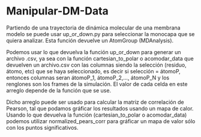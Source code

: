 # Manipular-DM-Data 

Partiendo de una trayectoria de dinámica molecular de una membrana modelo se puede usar up_or_down.py 
para seleccionar la monocapa que se quiera analizar. Esta función devuelve un AtomGroup (MDAnalysis).

Podemos usar lo que devuelva la función up_or_down para generar un archivo .csv, ya sea con la función
cartesian_to_polar o acomodar_data que devuelven un archivo.csv con las columnas siendo la selección (residuo, átomo, etc)
que se haya seleccionado, es decir si selección = átomoP, entonces columnas seran átomoP_1, átomoP_2,..., átomoP_N y los
renglones son los frames de la simulación. El valor de cada celda en este arreglo depende de la función que se use.

Dicho arreglo puede ser usado para calcular la matriz de correlación de Pearson, tal que podamos gráficar los resultados
usando un mapa de calor. Usando lo que devuelva la función (cartesian_to_polar o acomodar_data) podemos utilizar normalized_pears_corr
para gráficar un mapa de valor sólo con los puntos significativos.
